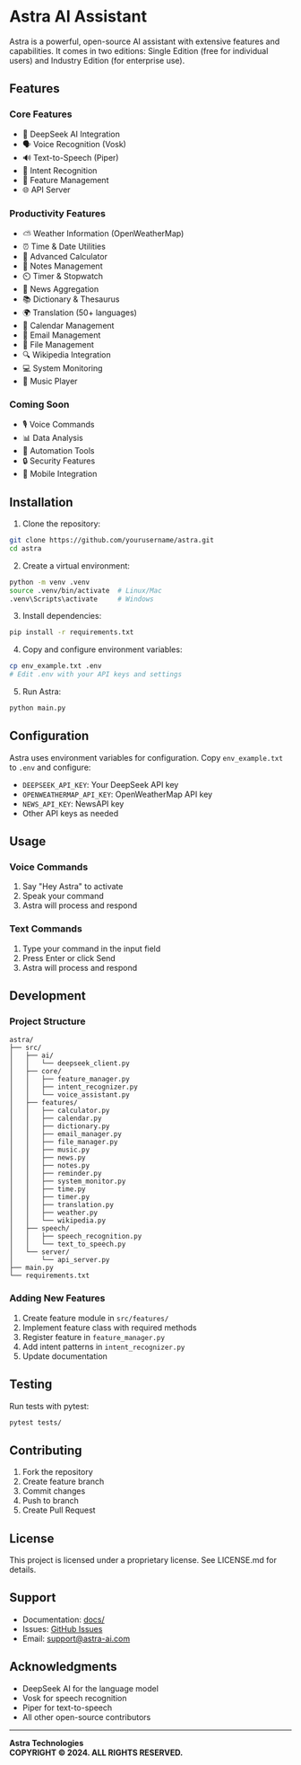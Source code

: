 # Astra AI Assistant

Astra is a powerful, open-source AI assistant with extensive features and capabilities. It comes in two editions: Single Edition (free for individual users) and Industry Edition (for enterprise use).

## Features

### Core Features
- 🧠 DeepSeek AI Integration
- 🗣️ Voice Recognition (Vosk)
- 🔊 Text-to-Speech (Piper)
- 🎯 Intent Recognition
- 🔄 Feature Management
- 🌐 API Server

### Productivity Features
- ⛅ Weather Information (OpenWeatherMap)
- ⏰ Time & Date Utilities
- 🧮 Advanced Calculator
- 📝 Notes Management
- ⏲️ Timer & Stopwatch
- 📰 News Aggregation
- 📚 Dictionary & Thesaurus
- 🌍 Translation (50+ languages)
- 📅 Calendar Management
- 📧 Email Management
- 📁 File Management
- 🔍 Wikipedia Integration
- 💻 System Monitoring
- 🎵 Music Player

### Coming Soon
- 🎙️ Voice Commands
- 📊 Data Analysis
- 🤖 Automation Tools
- 🔒 Security Features
- 📱 Mobile Integration

## Installation

1. Clone the repository:
```bash
git clone https://github.com/yourusername/astra.git
cd astra
```

2. Create a virtual environment:
```bash
python -m venv .venv
source .venv/bin/activate  # Linux/Mac
.venv\Scripts\activate     # Windows
```

3. Install dependencies:
```bash
pip install -r requirements.txt
```

4. Copy and configure environment variables:
```bash
cp env_example.txt .env
# Edit .env with your API keys and settings
```

5. Run Astra:
```bash
python main.py
```

## Configuration

Astra uses environment variables for configuration. Copy `env_example.txt` to `.env` and configure:

- `DEEPSEEK_API_KEY`: Your DeepSeek API key
- `OPENWEATHERMAP_API_KEY`: OpenWeatherMap API key
- `NEWS_API_KEY`: NewsAPI key
- Other API keys as needed

## Usage

### Voice Commands
1. Say "Hey Astra" to activate
2. Speak your command
3. Astra will process and respond

### Text Commands
1. Type your command in the input field
2. Press Enter or click Send
3. Astra will process and respond

## Development

### Project Structure
```
astra/
├── src/
│   ├── ai/
│   │   └── deepseek_client.py
│   ├── core/
│   │   ├── feature_manager.py
│   │   ├── intent_recognizer.py
│   │   └── voice_assistant.py
│   ├── features/
│   │   ├── calculator.py
│   │   ├── calendar.py
│   │   ├── dictionary.py
│   │   ├── email_manager.py
│   │   ├── file_manager.py
│   │   ├── music.py
│   │   ├── news.py
│   │   ├── notes.py
│   │   ├── reminder.py
│   │   ├── system_monitor.py
│   │   ├── time.py
│   │   ├── timer.py
│   │   ├── translation.py
│   │   ├── weather.py
│   │   └── wikipedia.py
│   ├── speech/
│   │   ├── speech_recognition.py
│   │   └── text_to_speech.py
│   └── server/
│       └── api_server.py
├── main.py
└── requirements.txt
```

### Adding New Features
1. Create feature module in `src/features/`
2. Implement feature class with required methods
3. Register feature in `feature_manager.py`
4. Add intent patterns in `intent_recognizer.py`
5. Update documentation

## Testing

Run tests with pytest:
```bash
pytest tests/
```

## Contributing

1. Fork the repository
2. Create feature branch
3. Commit changes
4. Push to branch
5. Create Pull Request

## License

This project is licensed under a proprietary license. See LICENSE.md for details.

## Support

- Documentation: [docs/](docs/)
- Issues: [GitHub Issues](https://github.com/yourusername/astra/issues)
- Email: support@astra-ai.com

## Acknowledgments

- DeepSeek AI for the language model
- Vosk for speech recognition
- Piper for text-to-speech
- All other open-source contributors

---

**Astra Technologies**  
**COPYRIGHT © 2024. ALL RIGHTS RESERVED.** 